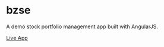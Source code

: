 # bzse

A demo stock portfolio management app built with AngularJS.

[Live App](http://bzse.ryangallen.com/)
